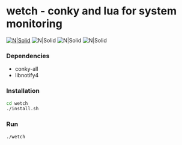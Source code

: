 # wetch - conky and lua for system monitoring
[![N|Solid](https://i.imgur.com/EdGKP6c.png)](https://i.imgur.com/EdGKP6c.png)
![N|Solid](https://img.shields.io/badge/Debian-Tested-green.svg?longCache=true&style=popout-square) ![N|Solid](https://img.shields.io/badge/Ubuntu-Tested-green.svg?longCache=true&style=popout-square) ![N|Solid](https://img.shields.io/badge/License-MIT-blue.svg?longCache=true&style=popout-square)

### Dependencies
- conky-all
- libnotify4

### Installation
```sh
cd wetch
./install.sh
```

### Run
```sh
./wetch
```
